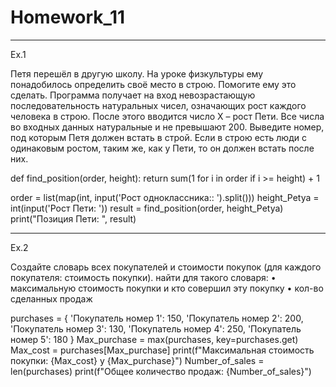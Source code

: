 # Homework_11

----------------------------------------------------------------------------------------------------------------------------------------------------------------------------------------------------------------------------------------

Ex.1 

Петя перешёл в другую школу. На уроке физкультуры ему понадобилось определить своё место в строю. Помогите ему это сделать.
Программа получает на вход невозрастающую последовательность натуральных чисел, означающих рост каждого человека в строю. После этого вводится число X – рост Пети. Все числа во входных данных натуральные и не превышают 200.
Выведите номер, под которым Петя должен встать в строй. Если в строю есть люди с одинаковым ростом, таким же, как у Пети, то он должен встать после них.

def find_position(order, height):
    return sum(1 for i in order if i >= height) + 1

order = list(map(int, input('Рост одноклассника:: ').split()))
height_Petya = int(input('Рост Пети: '))
result = find_position(order, height_Petya)
print("Позиция Пети: ", result)

----------------------------------------------------------------------------------------------------------------------------------------------------------------------------------------------------------------------------------------

Ex.2

Создайте словарь всех покупателей и стоимости покупок (для каждого покупателя: стоимость покупки). найти для такого словаря:
    • максимальную стоимость покупки и кто совершил эту покупку
    • кол-во сделанных продаж


purchases = {
    'Покупатель номер 1': 150,
    'Покупатель номер 2': 200,
    'Покупатель номер 3': 130,
    'Покупатель номер 4': 250,
    'Покупатель номер 5': 180
}
Max_purchase = max(purchases, key=purchases.get)
Max_cost = purchases[Max_purchase]
print(f"Максимальная стоимость покупки: {Max_cost} у {Max_purchase}")
Number_of_sales = len(purchases)
print(f"Общее количество продаж: {Number_of_sales}")
